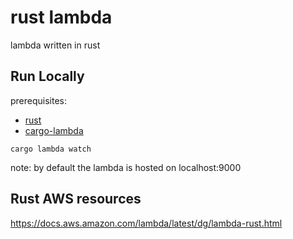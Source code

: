 # rust lambda
lambda written in rust

## Run Locally

prerequisites: 
* [rust](https://doc.rust-lang.org/book/ch01-01-installation.html)
* [cargo-lambda](https://www.cargo-lambda.info/)

```
cargo lambda watch
```
note: by default the lambda is hosted on localhost:9000

## Rust AWS resources
https://docs.aws.amazon.com/lambda/latest/dg/lambda-rust.html
